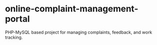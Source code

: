 # online-complaint-management-portal
PHP-MySQL based project for managing complaints, feedback, and work tracking.

